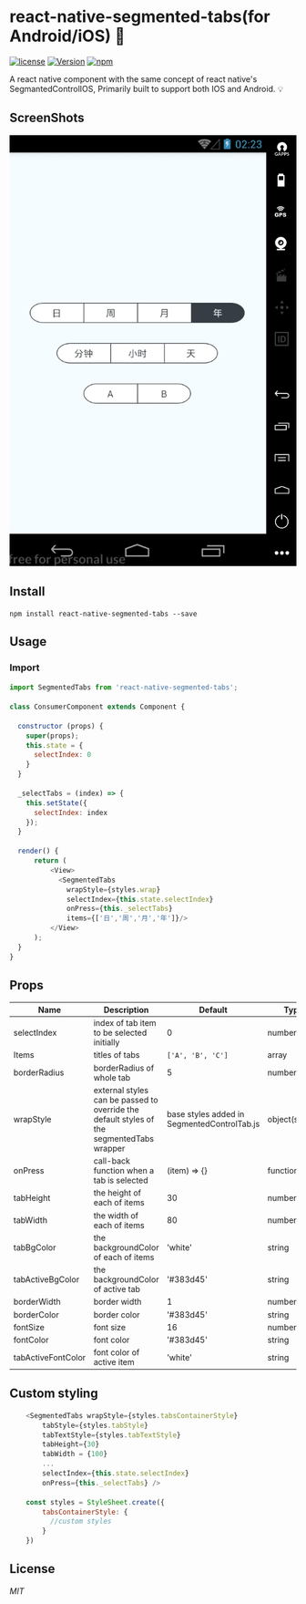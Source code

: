 # react-native-segmented-tabs(for Android/iOS) 🚀
[![license](https://img.shields.io/github/license/mashape/apistatus.svg)]()
[![Version](https://img.shields.io/npm/v/react-native-segmented-tabs.svg)](https://www.npmjs.com/package/react-native-segmented-tabs)
[![npm](https://img.shields.io/npm/dt/react-native-segmented-tabs.svg)](https://www.npmjs.com/package/react-native-segmented-tabs)

A react native component with the same concept of react native's SegmantedControlIOS, Primarily built to support both IOS and Android. 💡

## ScreenShots
![screen1](./segmentedTabs.gif)

## Install

```shell
npm install react-native-segmented-tabs --save
```

## Usage

### Import

```javascript
import SegmentedTabs from 'react-native-segmented-tabs';

class ConsumerComponent extends Component {

  constructor (props) {
    super(props);
    this.state = {
      selectIndex: 0
    }
  }

  _selectTabs = (index) => {
    this.setState({
      selectIndex: index
    });
  }

  render() {
      return (
          <View>
            <SegmentedTabs
              wrapStyle={styles.wrap}
              selectIndex={this.state.selectIndex} 
              onPress={this._selectTabs} 
              items={['日','周','月','年']}/>
          </View>
      );
  }
}
```
## Props
 Name | Description | Default | Type
------|-------------|----------|-----------
selectIndex | index of tab item to be selected initially | 0 | number
Items | titles of tabs  | `['A', 'B', 'C']` | array
borderRadius | borderRadius of whole tab | 5 | number
wrapStyle | external styles can be passed to override the default styles of the segmentedTabs wrapper| base styles added in SegmentedControlTab.js  | object(styles)
onPress | call-back function when a tab is selected | (item) => {} | function
tabHeight | the height of each of items | 30 | number
tabWidth | the width of each of items | 80 | number
tabBgColor | the backgroundColor of each of items | 'white' | string
tabActiveBgColor | the backgroundColor of active tab | '#383d45' | string
borderWidth | border width | 1 | number
borderColor | border color | '#383d45' | string
fontSize | font size | 16 | number
fontColor | font color | '#383d45' | string
tabActiveFontColor | font color of active item | 'white' | string

## Custom styling
  ```javascript
      <SegmentedTabs wrapStyle={styles.tabsContainerStyle}
          tabStyle={styles.tabStyle}
          tabTextStyle={styles.tabTextStyle}
          tabHeight={30}
          tabWidth = {100}
          ...
          selectIndex={this.state.selectIndex} 
          onPress={this._selectTabs} />

      const styles = StyleSheet.create({
          tabsContainerStyle: {
            //custom styles
          }
      })

  ```

## License

*MIT*

